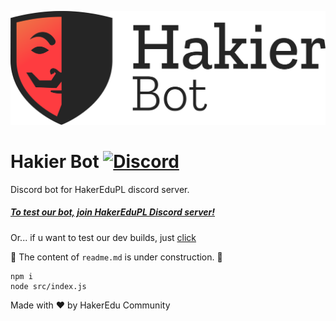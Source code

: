 ![HakierBot](https://raw.githubusercontent.com/HakerEduCommunity/design-assets/master/assets/github-thumbnail.png)
# Hakier Bot [![Discord](https://discordapp.com/api/guilds/302874462313906179/embed.png)](https://discord.gg/8rtAfsV)
Discord bot for HakerEduPL discord server.
##### [To test our bot, join HakerEduPL Discord server! ](https://discord.gg/8rtAfsV)
Or... if u want to test our dev builds, just [click](https://discord.gg/c6PqMP7)

:construction: The content of `readme.md` is under construction. :construction: 

```
npm i
node src/index.js
```

Made with :heart: by HakerEdu Community